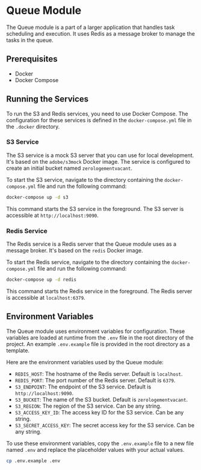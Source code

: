 # Queue Module

The Queue module is a part of a larger application that handles task scheduling
and execution. It uses Redis as a message broker to manage the tasks in the
queue.

## Prerequisites

- Docker
- Docker Compose

## Running the Services

To run the S3 and Redis services, you need to use Docker Compose. The
configuration for these services is defined in the `docker-compose.yml` file in
the `.docker` directory.

### S3 Service

The S3 service is a mock S3 server that you can use for local development. It's
based on the `adobe/s3mock` Docker image. The service is configured to create an
initial bucket named `zerologementvacant`.

To start the S3 service, navigate to the directory containing
the `docker-compose.yml` file and run the following command:

```bash
docker-compose up -d s3
```

This command starts the S3 service in the foreground. The S3 server is
accessible at `http://localhost:9090`.

### Redis Service

The Redis service is a Redis server that the Queue module uses as a message
broker. It's based on the `redis` Docker image.

To start the Redis service, navigate to the directory containing
the `docker-compose.yml` file and run the following command:

```bash
docker-compose up -d redis
```

This command starts the Redis service in the foreground. The Redis server is
accessible at `localhost:6379`.

## Environment Variables

The Queue module uses environment variables for configuration. These variables
are loaded at runtime from the `.env` file in the root directory of the project.
An example `.env.example` file is provided in the root directory as a template.

Here are the environment variables used by the Queue module:

- `REDIS_HOST`: The hostname of the Redis server. Default is `localhost`.
- `REDIS_PORT`: The port number of the Redis server. Default is `6379`.
- `S3_ENDPOINT`: The endpoint of the S3 service. Default
  is `http://localhost:9090`.
- `S3_BUCKET`: The name of the S3 bucket. Default is `zerologementvacant`.
- `S3_REGION`: The region of the S3 service. Can be any string.
- `S3_ACCESS_KEY_ID`: The access key ID for the S3 service. Can be any string.
- `S3_SECRET_ACCESS_KEY`: The secret access key for the S3 service. Can be any
  string.

To use these environment variables, copy the `.env.example` file to a new file
named `.env` and replace the placeholder values with your actual values.

```bash
cp .env.example .env
```
